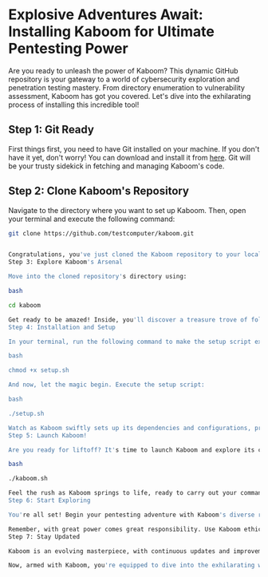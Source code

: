 # Explosive Adventures Await: Installing Kaboom for Ultimate Pentesting Power

Are you ready to unleash the power of Kaboom? This dynamic GitHub repository is your gateway to a world of cybersecurity exploration and penetration testing mastery. From directory enumeration to vulnerability assessment, Kaboom has got you covered. Let's dive into the exhilarating process of installing this incredible tool!

## Step 1: Git Ready

First things first, you need to have Git installed on your machine. If you don't have it yet, don't worry! You can download and install it from [here](https://git-scm.com/downloads). Git will be your trusty sidekick in fetching and managing Kaboom's code.

## Step 2: Clone Kaboom's Repository

Navigate to the directory where you want to set up Kaboom. Then, open your terminal and execute the following command:

```bash
git clone https://github.com/testcomputer/kaboom.git


Congratulations, you've just cloned the Kaboom repository to your local machine! Feel the excitement building up as you're now just a step away from harnessing its powerful capabilities.
Step 3: Explore Kaboom's Arsenal

Move into the cloned repository's directory using:

bash

cd kaboom

Get ready to be amazed! Inside, you'll discover a treasure trove of folders that promise endless hacking possibilities. From 'enum' to 'exploit' and 'root,' each directory holds the tools and scripts you need for your pentesting journey.
Step 4: Installation and Setup

In your terminal, run the following command to make the setup script executable:

bash

chmod +x setup.sh

And now, let the magic begin. Execute the setup script:

bash

./setup.sh

Watch as Kaboom swiftly sets up its dependencies and configurations, preparing you for a seamless pentesting experience.
Step 5: Launch Kaboom!

Are you ready for liftoff? It's time to launch Kaboom and explore its capabilities. Execute the following command:

bash

./kaboom.sh

Feel the rush as Kaboom springs to life, ready to carry out your commands and provide you with invaluable insights into your target's vulnerabilities.
Step 6: Start Exploring

You're all set! Begin your pentesting adventure with Kaboom's diverse range of tools. From web resource enumeration to vulnerability assessments, you have the power to delve deep into your target's defenses.

Remember, with great power comes great responsibility. Use Kaboom ethically and responsibly to enhance your cybersecurity knowledge and protect digital landscapes.
Step 7: Stay Updated

Kaboom is an evolving masterpiece, with continuous updates and improvements. Stay connected with the Kaboom community on GitHub to receive the latest updates, contribute your findings, and make the most of this dynamic tool.

Now, armed with Kaboom, you're equipped to dive into the exhilarating world of penetration testing. Let the sparks fly, and may your discoveries be illuminating and transformative. Happy pentesting!

